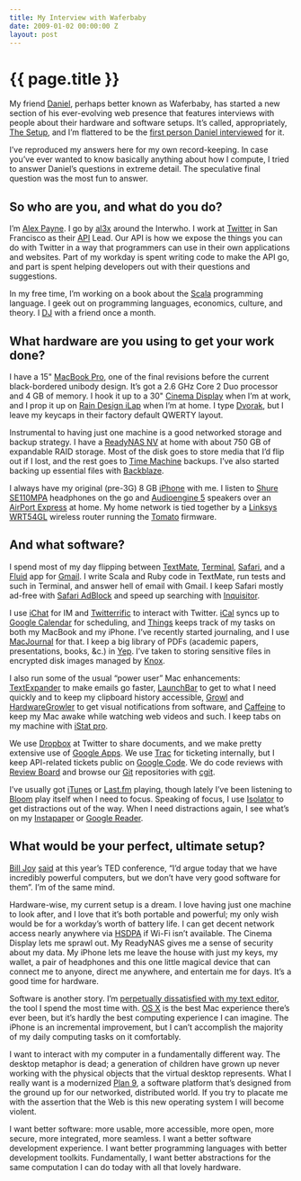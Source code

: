 ```yaml
---
title: My Interview with Waferbaby
date: 2009-01-02 00:00:00 Z
layout: post
---
```


{{ page.title }}
================

My friend [Daniel](http://waferbaby.com/), perhaps better known as Waferbaby, has started a new section of his ever-evolving web presence that features interviews with people about their hardware and software setups. It’s called, appropriately, [The Setup](http://waferbaby.com/setup), and I’m flattered to be the [first person Daniel interviewed](http://waferbaby.com/setup/2009/01/02/al3x) for it.

I’ve reproduced my answers here for my own record-keeping. In case you’ve ever wanted to know basically anything about how I compute, I tried to answer Daniel’s questions in extreme detail. The speculative final question was the most fun to answer.

So who are you, and what do you do?
-----------------------------------

I’m [Alex Payne](http://al3x.net/). I go by [al3x](http://twitter.com/al3x) around the Interwho. I work at [Twitter](http://twitter.com/) in San Francisco as their [API](http://apiwiki.twitter.com/) Lead. Our API is how we expose the things you can do with Twitter in a way that programmers can use in their own applications and websites. Part of my workday is spent writing code to make the API go, and part is spent helping developers out with their questions and suggestions.

In my free time, I’m working on a book about the [Scala](http://scala-lang.org/) programming language. I geek out on programming languages, economics, culture, and theory. I [DJ](http://seriousdjs.net/) with a friend once a month.

What hardware are you using to get your work done?
--------------------------------------------------

I have a 15" [MacBook Pro](http://www.apple.com/macbookpro/), one of the final revisions before the current black-bordered unibody design. It’s got a 2.6 GHz Core 2 Duo processor and 4 GB of memory. I hook it up to a 30" [Cinema Display](http://www.apple.com/displays/cinema/) when I’m at work, and I prop it up on [Rain Design iLap](http://www.raindesigninc.com/ilap.html) when I’m at home. I type [Dvorak](http://en.wikipedia.org/wiki/Dvorak_Simplified_Keyboard), but I leave my keycaps in their factory default QWERTY layout.

Instrumental to having just one machine is a good networked storage and backup strategy. I have a [ReadyNAS NV](http://www.readynas.com/) at home with about 750 GB of expandable RAID storage. Most of the disk goes to store media that I’d flip out if I lost, and the rest goes to [Time Machine](http://www.apple.com/macosx/features/timemachine.html) backups. I’ve also started backing up essential files with [Backblaze](https://www.backblaze.com/).

I always have my original (pre-3G) 8 GB [iPhone](http://www.apple.com/iphone/) with me. I listen to [Shure SE110MPA](http://store.shure.com/store/shure/en_US/DisplayProductDetailsPage/productID.106610400) headphones on the go and [Audioengine 5](http://www.audioengineusa.com/a5_home.php) speakers over an [AirPort Express](http://www.apple.com/airportexpress/) at home. My home network is tied together by a [Linksys WRT54GL](http://en.wikipedia.org/wiki/Linksys_WRT54G_series) wireless router running the [Tomato](http://www.polarcloud.com/tomato) firmware.

And what software?
------------------

I spend most of my day flipping between [TextMate](http://macromates.com/), [Terminal](http://www.apple.com/macosx/technology/unix.html), [Safari](http://www.apple.com/safari/), and a [Fluid](http://fluidapp.com/) app for [Gmail](http://mail.google.com/). I write Scala and Ruby code in TextMate, run tests and such in Terminal, and answer hell of email with Gmail. I keep Safari mostly ad-free with [Safari AdBlock](http://safariadblock.sourceforge.net/) and speed up searching with [Inquisitor](http://www.inquisitorx.com/safari/index_en.php).

I use [iChat](http://www.apple.com/macosx/features/ichat.html) for IM and [Twitterrific](http://iconfactory.com/software/twitterrific) to interact with Twitter. [iCal](http://www.apple.com/macosx/features/300.html#ical) syncs up to [Google Calendar](http://www.google.com/calendar) for scheduling, and [Things](http://culturedcode.com/things/) keeps track of my tasks on both my MacBook and my iPhone. I’ve recently started journaling, and I use [MacJournal](http://www.marinersoftware.com/sitepage.php?page=85) for that. I keep a big library of PDFs (academic papers, presentations, books, &c.) in [Yep](http://www.yepthat.com/yep/index.html). I’ve taken to storing sensitive files in encrypted disk images managed by [Knox](http://www.knoxformac.com/).

I also run some of the usual “power user” Mac enhancements: [TextExpander](http://www.smileonmymac.com/TextExpander/) to make emails go faster, [LaunchBar](http://www.obdev.at/launchbar/) to get to what I need quickly and to keep my clipboard history accessible, [Growl](http://growl.info/) and [HardwareGrowler](http://growl.info/documentation/hardwaregrowler.php) to get visual notifications from software, and [Caffeine](http://lightheadsw.com/caffeine/) to keep my Mac awake while watching web videos and such. I keep tabs on my machine with [iStat pro](http://islayer.com/apps/istatpro/).

We use [Dropbox](http://www.getdropbox.com/) at Twitter to share documents, and we make pretty extensive use of [Google Apps](http://www.google.com/apps/intl/en/business/index.html). We use [Trac](http://trac.edgewall.org/) for ticketing internally, but I keep API-related tickets public on [Google Code](http://code.google.com/p/twitter-api/issues/list). We do code reviews with [Review Board](http://www.review-board.org/) and browse our [Git](http://git.or.cz/) repositories with [cgit](http://hjemli.net/git/cgit/).

I’ve usually got [iTunes](http://www.apple.com/itunes/) or [Last.fm](http://www.last.fm/) playing, though lately I’ve been listening to [Bloom](http://linktoapp.com/bloom) play itself when I need to focus. Speaking of focus, I use [Isolator](http://willmore.eu/software/isolator/) to get distractions out of the way. When I need distractions again, I see what’s on my [Instapaper](http://www.instapaper.com/) or [Google Reader](http://www.google.com/reader/).

What would be your perfect, ultimate setup?
-------------------------------------------

[Bill Joy](http://en.wikipedia.org/wiki/Bill_Joy) [said](http://www.youtube.com/watch?v=LN2shXeJNz8&feature=channel_page) at this year’s TED conference, “I’d argue today that we have incredibly powerful computers, but we don’t have very good software for them”. I’m of the same mind.

Hardware-wise, my current setup is a dream. I love having just one machine to look after, and I love that it’s both portable and powerful; my only wish would be for a workday’s worth of battery life. I can get decent network access nearly anywhere via [HSDPA](http://www.wireless.att.com/businesscenter/broadbandconnect_b2b/?_requestid=42465) if Wi-Fi isn’t available. The Cinema Display lets me sprawl out. My ReadyNAS gives me a sense of security about my data. My iPhone lets me leave the house with just my keys, my wallet, a pair of headphones and this one little magical device that can connect me to anyone, direct me anywhere, and entertain me for days. It’s a good time for hardware.

Software is another story. I’m [perpetually dissatisfied with my text editor](http://al3x.net/2008/10/22/on-flight-to-old-text-editors.html), the tool I spend the most time with. [OS X](http://www.apple.com/macosx/) is the best Mac experience there’s ever been, but it’s hardly the best computing experience I can imagine. The iPhone is an incremental improvement, but I can’t accomplish the majority of my daily computing tasks on it comfortably.

I want to interact with my computer in a fundamentally different way. The desktop metaphor is dead; a generation of children have grown up never working with the physical objects that the virtual desktop represents. What I really want is a modernized [Plan 9](http://en.wikipedia.org/wiki/Plan_9_from_Bell_Labs), a software platform that’s designed from the ground up for our networked, distributed world. If you try to placate me with the assertion that the Web is this new operating system I will become violent.

I want better software: more usable, more accessible, more open, more secure, more integrated, more seamless. I want a better software development experience. I want better programming languages with better development toolkits. Fundamentally, I want better abstractions for the same computation I can do today with all that lovely hardware.
